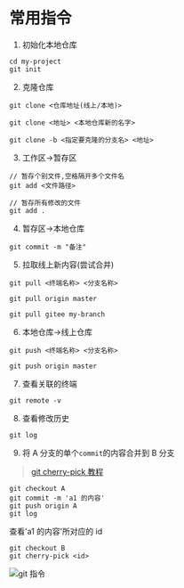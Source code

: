 # 常用指令

1. 初始化本地仓库

```
cd my-project
git init
```

2. 克隆仓库

```
git clone <仓库地址(线上/本地)>

git clone <地址> <本地仓库新的名字>

git clone -b <指定要克隆的分支名> <地址>
```

3. 工作区->暂存区

```
// 暂存个别文件,空格隔开多个文件名
git add <文件路径>

// 暂存所有修改的文件
git add .
```

4. 暂存区->本地仓库

```
git commit -m "备注"
```

5. 拉取线上新内容(尝试合并)

```
git pull <终端名称> <分支名称>

git pull origin master

git pull gitee my-branch
```

6. 本地仓库->线上仓库

```
git push <终端名称> <分支名称>

git push origin master
```

7. 查看关联的终端

```
git remote -v
```

8. 查看修改历史

```
git log
```

9. 将 A 分支的单个`commit`的内容合并到 B 分支

> [git cherry-pick 教程](http://www.ruanyifeng.com/blog/2020/04/git-cherry-pick.html)

```
git checkout A
git commit -m 'a1 的内容'
git push origin A
git log
```

查看'a1 的内容'所对应的 id

```
git checkout B
git cherry-pick <id>
```

![git 指令](https://atts.w3cschool.cn/attachments/image/20191225/1577243564858376.png)
